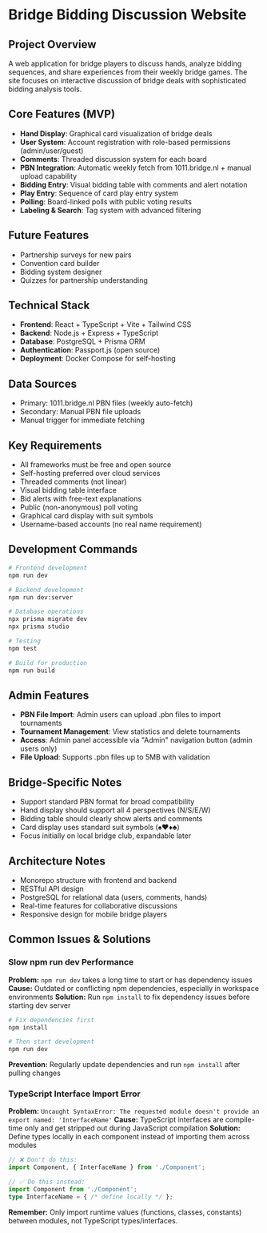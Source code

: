 # Bridge Bidding Discussion Website

## Project Overview
A web application for bridge players to discuss hands, analyze bidding sequences, and share experiences from their weekly bridge games. The site focuses on interactive discussion of bridge deals with sophisticated bidding analysis tools.

## Core Features (MVP)
- **Hand Display**: Graphical card visualization of bridge deals
- **User System**: Account registration with role-based permissions (admin/user/guest)
- **Comments**: Threaded discussion system for each board
- **PBN Integration**: Automatic weekly fetch from 1011.bridge.nl + manual upload capability
- **Bidding Entry**: Visual bidding table with comments and alert notation
- **Play Entry**: Sequence of card play entry system
- **Polling**: Board-linked polls with public voting results
- **Labeling & Search**: Tag system with advanced filtering

## Future Features
- Partnership surveys for new pairs
- Convention card builder
- Bidding system designer
- Quizzes for partnership understanding

## Technical Stack
- **Frontend**: React + TypeScript + Vite + Tailwind CSS
- **Backend**: Node.js + Express + TypeScript
- **Database**: PostgreSQL + Prisma ORM
- **Authentication**: Passport.js (open source)
- **Deployment**: Docker Compose for self-hosting

## Data Sources
- Primary: 1011.bridge.nl PBN files (weekly auto-fetch)
- Secondary: Manual PBN file uploads
- Manual trigger for immediate fetching

## Key Requirements
- All frameworks must be free and open source
- Self-hosting preferred over cloud services
- Threaded comments (not linear)
- Visual bidding table interface
- Bid alerts with free-text explanations
- Public (non-anonymous) poll voting
- Graphical card display with suit symbols
- Username-based accounts (no real name requirement)

## Development Commands
```bash
# Frontend development
npm run dev

# Backend development
npm run dev:server

# Database operations
npx prisma migrate dev
npx prisma studio

# Testing
npm test

# Build for production
npm run build
```

## Admin Features
- **PBN File Import**: Admin users can upload .pbn files to import tournaments
- **Tournament Management**: View statistics and delete tournaments
- **Access**: Admin panel accessible via "Admin" navigation button (admin users only)
- **File Upload**: Supports .pbn files up to 5MB with validation

## Bridge-Specific Notes
- Support standard PBN format for broad compatibility
- Hand display should support all 4 perspectives (N/S/E/W)
- Bidding table should clearly show alerts and comments
- Card display uses standard suit symbols (♠♥♦♣)
- Focus initially on local bridge club, expandable later

## Architecture Notes
- Monorepo structure with frontend and backend
- RESTful API design
- PostgreSQL for relational data (users, comments, hands)
- Real-time features for collaborative discussions
- Responsive design for mobile bridge players

## Common Issues & Solutions

### Slow npm run dev Performance
**Problem:** `npm run dev` takes a long time to start or has dependency issues
**Cause:** Outdated or conflicting npm dependencies, especially in workspace environments
**Solution:** Run `npm install` to fix dependency issues before starting dev server
```bash
# Fix dependencies first
npm install

# Then start development
npm run dev
```
**Prevention:** Regularly update dependencies and run `npm install` after pulling changes

### TypeScript Interface Import Error
**Problem:** `Uncaught SyntaxError: The requested module doesn't provide an export named: 'InterfaceName'`
**Cause:** TypeScript interfaces are compile-time only and get stripped out during JavaScript compilation
**Solution:** Define types locally in each component instead of importing them across modules
```typescript
// ❌ Don't do this:
import Component, { InterfaceName } from './Component';

// ✅ Do this instead:
import Component from './Component';
type InterfaceName = { /* define locally */ };
```
**Remember:** Only import runtime values (functions, classes, constants) between modules, not TypeScript types/interfaces.